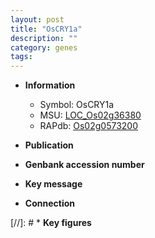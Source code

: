 ```yaml
---
layout: post
title: "OsCRY1a"
description: ""
category: genes
tags: 
---
```


* **Information**  
    + Symbol: OsCRY1a  
    + MSU: [LOC_Os02g36380](http://rice.uga.edu/cgi-bin/ORF_infopage.cgi?orf=LOC_Os02g36380)  
    + RAPdb: [Os02g0573200](http://rapdb.dna.affrc.go.jp/viewer/gbrowse_details/irgsp1?name=Os02g0573200)  

* **Publication**  

* **Genbank accession number**  

* **Key message**  

* **Connection**  

[//]: # * **Key figures**  


